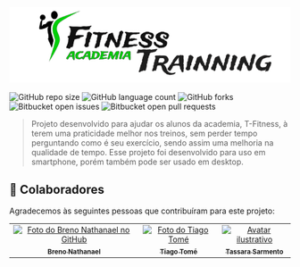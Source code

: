 <img src="src/images/LOGO.png" />

![GitHub repo size](https://img.shields.io/github/repo-size/nathanbrn/T-Fitness-Academia?style=for-the-badge)
![GitHub language count](https://img.shields.io/github/languages/count/nathanbrn/T-Fitness-Academia?style=for-the-badge)
![GitHub forks](https://img.shields.io/github/forks/nathanbrn/T-Fitness-Academia?style=for-the-badge)
![Bitbucket open issues](https://img.shields.io/bitbucket/issues/nathanbrn/T-Fitness-Academia?style=for-the-badge)
![Bitbucket open pull requests](https://img.shields.io/bitbucket/pr-raw/nathanbrn/T-Fitness-Academia?style=for-the-badge)


> Projeto desenvolvido para ajudar os alunos da academia, T-Fitness, à terem uma praticidade melhor nos treinos, sem perder tempo perguntando como é seu exercício, sendo assim uma melhoria na qualidade de tempo. Esse projeto foi desenvolvido para uso em smartphone, porém também pode ser usado em desktop.



## 🤝 Colaboradores

Agradecemos às seguintes pessoas que contribuíram para este projeto:

<table>
  <tr>
    <td align="center">
      <a href="https://github.com/nathanbrn" target="_blank">
        <img src="https://avatars.githubusercontent.com/u/110872280?v=4" width="100px;" alt="Foto do Breno Nathanael no GitHub"/><br>
        <sub>
          <b>Breno Nathanael</b>
        </sub>
      </a>
    </td>
    <td align="center">
      <a href="https://github.com/tiagoothome" target="_blank">
        <img src="https://avatars.githubusercontent.com/u/102389691?v=4" width="100px;" alt="Foto do Tiago Tomé"/><br>
        <sub>
          <b>Tiago Tomé</b>
        </sub>
      </a>
    </td>
    <td align="center">
      <a href="#" target="_blank">
        <img src="https://www.alura.com.br/artigos/assets/como-criar-um-readme-para-seu-perfil-github/imagem12.png" width="100px;" alt="Avatar ilustrativo"/><br>
        <sub>
          <b>Tassara Sarmento</b>
        </sub>
      </a>
    </td>
  </tr>
</table>
